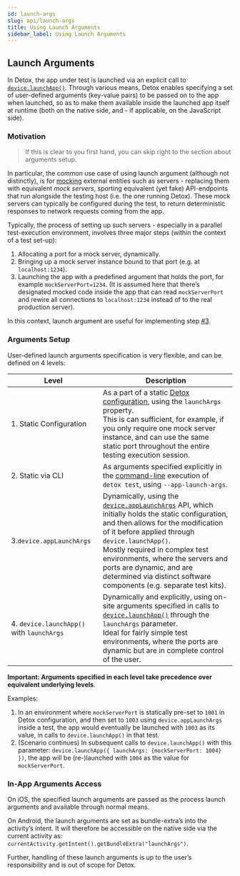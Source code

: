 ```yaml
---
id: launch-args
slug: api/launch-args
title: Using Launch Arguments
sidebar_label: Using Launch Arguments
---
```


## Launch Arguments

In Detox, the app under test is launched via an explicit call to [`device.launchApp()`](api/device.md). Through various means, Detox enables specifying a set of user-defined arguments (key-value pairs) to be passed on to the app when launched, so as to make them available inside the launched app itself at runtime (both on the native side, and - if applicable, on the JavaScript side).

### Motivation

> If this is clear to you first hand, you can skip right to the section about arguments setup.

In particular, the common use case of using launch argument (although not distinctly), is for [mocking](Guide.Mocking.md) external entities such as servers - replacing them with equivalent _mock servers_, sporting equivalent (yet fake) API-endpoints that run alongside the testing host (i.e. the one running Detox). These mock servers can typically be configured during the test, to return deterministic responses to network requests coming from the app.

Typically, the process of setting up such servers - especially in a parallel test-execution environment, involves three major steps (within the context of a test set-up):

1. Allocating a port for a mock server, dynamically.
1. Bringing up a mock server instance bound to that port (e.g. at `localhost:1234`).
1. Launching the app with a predefined argument that holds the port, for example `mockServerPort=1234`.
   (It is assumed here that there’s designated mocked code inside the app that can read `mockServerPort` and rewire all connections to `localhost:1234` instead of to the real production server).

In this context, launch argument are useful for implementing step [#3](https://github.com/wix/Detox/issues/3).

### Arguments Setup

User-defined launch arguments specification is very flexible, and can be defined on 4 levels:

| Level                                     | Description                                                                                                                                                                                                                                                                                                                                                                                               |
| ----------------------------------------- |-----------------------------------------------------------------------------------------------------------------------------------------------------------------------------------------------------------------------------------------------------------------------------------------------------------------------------------------------------------------------------------------------------------|
| 1. Static Configuration                   | As a part of a static [Detox configuration](config/overview.md), using the `launchArgs` property.<br />This is can sufficient, for example, if you only require one mock server instance, and can use the same static port throughout the entire testing execution session.                                                                                                                               |
| 2. Static via CLI                         | As arguments specified explicitly in the [command-line](config/detox-cli.DetoxCLI.md) execution of `detox test`, using `--app-launch-args`.                                                                                                                                                                                                                                                               |
| 3.`device.appLaunchArgs`                  | Dynamically, using the [`device.appLaunchArgs`](api/device.md#deviceapplaunchargs) API, which initially holds the static configuration, and then allows for the modification of it before applied through `device.launchApp()`.<br/>Mostly required in complex test environments, where the servers and ports are dynamic, and are determined via distinct software components (e.g. separate test kits). |
| 4. `device.launchApp()` with `launchArgs` | Dynamically and explicitly, using on-site arguments specified in calls to [`device.launchApp()`](api/device.md#devicelaunchappparams) through the `launchArgs` parameter.<br />Ideal for fairly simple test environments, where the ports are dynamic but are in complete control of the user.                                                                                                            |

**Important: Arguments specified in each level take precedence over equivalent underlying levels**.

Examples:

1. In an environment where `mockServerPort` is statically pre-set to `1001` in Detox configuration, and then set to `1003` using `device.appLaunchArgs` inside a test, the app would eventually be launched with `1003` as its value, in calls to `device.launchApp()` in that test.
1. (Scenario continues) In subsequent calls to `device.launchApp()` with this parameter: `device.launchApp({ launchArgs: {mockServerPort: 1004} })`, the app will be (re-)launched with `1004` as the value for `mockServerPort`.

### In-App Arguments Access

On iOS, the specified launch arguments are passed as the process launch arguments and available through normal means.

On Android, the launch arguments are set as bundle-extra’s into the activity’s intent. It will therefore be accessible on the native side via the current activity as: `currentActivity.getIntent().getBundleExtra("launchArgs")`.

Further, handling of these launch arguments is up to the user’s responsibility and is out of scope for Detox.
